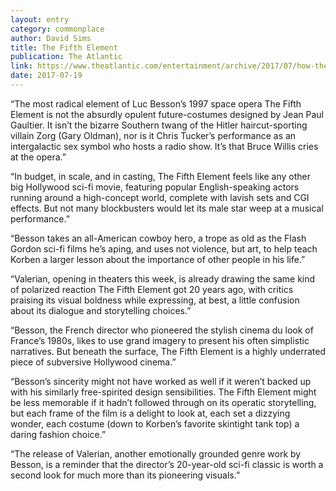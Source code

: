 ```yaml
---
layout: entry
category: commonplace
author: David Sims
title: The Fifth Element
publication: The Atlantic
link: https://www.theatlantic.com/entertainment/archive/2017/07/how-the-fifth-element-subverted-sci-fi-movies/534108/
date: 2017-07-19
---
```


“The most radical element of Luc Besson’s 1997 space opera The Fifth Element is not the absurdly opulent future-costumes designed by Jean Paul Gaultier. It isn’t the bizarre Southern twang of the Hitler haircut-sporting villain Zorg (Gary Oldman), nor is it Chris Tucker’s performance as an intergalactic sex symbol who hosts a radio show. It’s that Bruce Willis cries at the opera.”

“In budget, in scale, and in casting, The Fifth Element feels like any other big Hollywood sci-fi movie, featuring popular English-speaking actors running around a high-concept world, complete with lavish sets and CGI effects. But not many blockbusters would let its male star weep at a musical performance.”

“Besson takes an all-American cowboy hero, a trope as old as the Flash Gordon sci-fi films he’s aping, and uses not violence, but art, to help teach Korben a larger lesson about the importance of other people in his life.”

“Valerian, opening in theaters this week, is already drawing the same kind of polarized reaction The Fifth Element got 20 years ago, with critics praising its visual boldness while expressing, at best, a little confusion about its dialogue and storytelling choices.”

“Besson, the French director who pioneered the stylish cinema du look of France’s 1980s, likes to use grand imagery to present his often simplistic narratives. But beneath the surface, The Fifth Element is a highly underrated piece of subversive Hollywood cinema.”

“Besson’s sincerity might not have worked as well if it weren’t backed up with his similarly free-spirited design sensibilities. The Fifth Element might be less memorable if it hadn’t followed through on its operatic storytelling, but each frame of the film is a delight to look at, each set a dizzying wonder, each costume (down to Korben’s favorite skintight tank top) a daring fashion choice.”

“The release of Valerian, another emotionally grounded genre work by Besson, is a reminder that the director’s 20-year-old sci-fi classic is worth a second look for much more than its pioneering visuals.”

